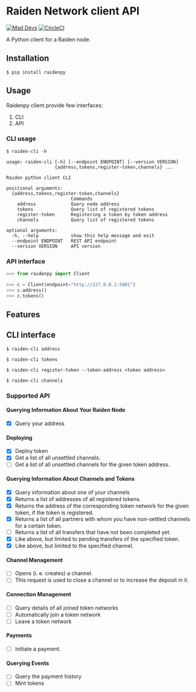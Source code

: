 # Raiden Network client API
[![Mad Devs](https://maddevs.io/badge-dark.svg)](https://maddevs.io)
[![CircleCI](https://circleci.com/gh/s0b0lev/raiden-python.svg?style=svg&circle-token=e688d9f340fa59202c712ef5e2b8affa614b650c)](https://circleci.com/gh/s0b0lev/raiden-python)

A Python client for a Raiden node.

## Installation

```
$ pip install raidenpy
```

## Usage

Raidenpy client provide few interfaces:
1. CLI
2. API

### CLI usage

```shell
$ raiden-cli -h

usage: raiden-cli [-h] [--endpoint ENDPOINT] [--version VERSION]
                  {address,tokens,register-token,channels} ...

Raiden python client CLI

positional arguments:
  {address,tokens,register-token,channels}
                        Commands
    address             Query node address
    tokens              Query list of registered tokens
    register-token      Registering a token by token address
    channels            Query list of registered tokens

optional arguments:
  -h, --help            show this help message and exit
  --endpoint ENDPOINT   REST API endpoint
  --version VERSION     API version
```

### API interface
```python
>>> from raidenpy import Client

>>> c = Client(endpoint="http://127.0.0.1:5001")
>>> c.address()
>>> c.tokens()
```

## Features

## CLI interface

```
$ raiden-cli address

$ raiden-cli tokens

$ raiden-cli register-token --token-address <token address>

$ raiden-cli channels
```

### Supported API

#### Querying Information About Your Raiden Node
- [x] Query your address

#### Deploying
- [x] Deploy token
- [x] Get a list of all unsettled channels.
- [ ] Get a list of all unsettled channels for the given token address.

#### Querying Information About Channels and Tokens
- [x] Query information about one of your channels
- [x] Returns a list of addresses of all registered tokens.
- [x] Returns the address of the corresponding token network for the given token, if the token is registered.
- [x] Returns a list of all partners with whom you have non-settled channels for a certain token.
- [ ] Returns a list of all transfers that have not been completed yet.
- [x] Like above, but limited to pending transfers of the specified token.
- [x] Like above, but limited to the specified channel.

#### Channel Management
- [ ] Opens (i. e. creates) a channel.
- [ ] This request is used to close a channel or to increase the deposit in it.

#### Connection Management
- [ ] Query details of all joined token networks
- [ ] Automatically join a token network
- [ ] Leave a token network

#### Payments
- [ ] Initiate a payment.

#### Querying Events
- [ ] Query the payment history
- [ ] Mint tokens
